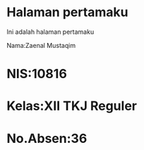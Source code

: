 <html>
    <head>
        <meta charset="utf-8">
        <H1>Halaman pertamaku</H1>
    </head>
    <body>
        <p>Ini adalah halaman pertamaku</p
        <H1>Nama:Zaenal Mustaqim</H1>
        <H1>NIS:10816</H1>
        <H1>Kelas:XII TKJ Reguler</H1>
        <H1>No.Absen:36</H1>
    </body>
</html>
        
